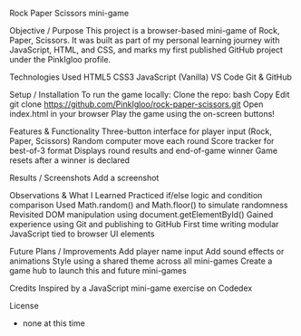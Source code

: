Rock Paper Scissors mini-game

Objective / Purpose
This project is a browser-based mini-game of Rock, Paper, Scissors.
It was built as part of my personal learning journey with JavaScript, HTML, and CSS, and marks my first published GitHub project under the PinkIgloo profile.

Technologies Used
  HTML5
  CSS3
  JavaScript (Vanilla)
  VS Code
  Git & GitHub

Setup / Installation
  To run the game locally:
  Clone the repo:
  bash
  Copy
  Edit
  git clone https://github.com/PinkIgloo/rock-paper-scissors.git
  Open index.html in your browser
  Play the game using the on-screen buttons!

Features & Functionality
  Three-button interface for player input (Rock, Paper, Scissors)
  Random computer move each round
  Score tracker for best-of-3 format
  Displays round results and end-of-game winner
  Game resets after a winner is declared

Results / Screenshots
Add a screenshot

Observations & What I Learned
  Practiced if/else logic and condition comparison
  Used Math.random() and Math.floor() to simulate randomness
  Revisited DOM manipulation using document.getElementById()
  Gained experience using Git and publishing to GitHub
  First time writing modular JavaScript tied to browser UI elements

Future Plans / Improvements
  Add player name input
  Add sound effects or animations
  Style using a shared theme across all mini-games
  Create a game hub to launch this and future mini-games

Credits
Inspired by a JavaScript mini-game exercise on Codedex

License
- none at this time
